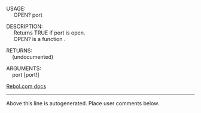USAGE:  
&nbsp;&nbsp;&nbsp;&nbsp;&nbsp;OPEN?&nbsp;port&nbsp;  
  
DESCRIPTION:  
&nbsp;&nbsp;&nbsp;&nbsp;&nbsp;Returns&nbsp;TRUE&nbsp;if&nbsp;port&nbsp;is&nbsp;open.  
&nbsp;&nbsp;&nbsp;&nbsp;&nbsp;OPEN?&nbsp;is&nbsp;a&nbsp;function&nbsp;.  
  
RETURNS:  
&nbsp;&nbsp;&nbsp;&nbsp;(undocumented)  
  
ARGUMENTS:  
&nbsp;&nbsp;&nbsp;&nbsp;port&nbsp;[port!]  

[Rebol.com docs](http://www.rebol.com/r3/docs/functions/open-q.html)
___
Above this line is autogenerated. Place user comments below.